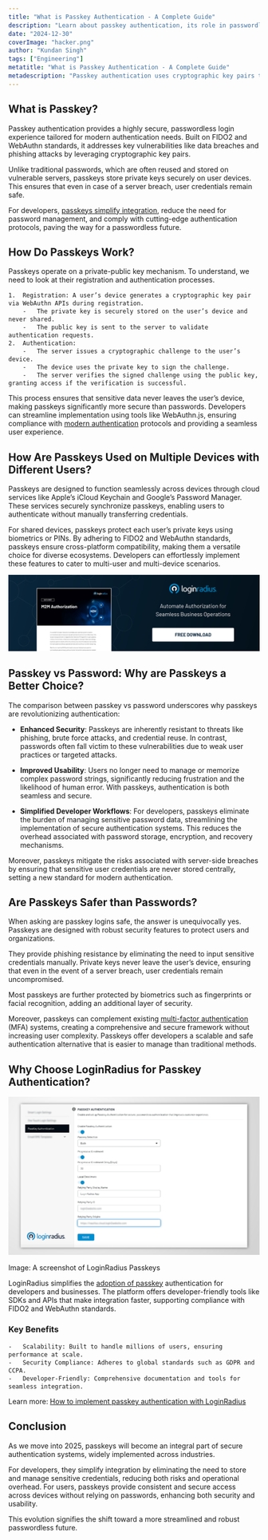 ```yaml
---
title: "What is Passkey Authentication - A Complete Guide"
description: "Learn about passkey authentication, its role in passwordless authentication, how it ensures secure logins, and its usability across multiple devices and users."
date: "2024-12-30"
coverImage: "hacker.png"
author: "Kundan Singh"
tags: ["Engineering"]
metatitle: "What is Passkey Authentication - A Complete Guide"
metadescription: "Passkey authentication uses cryptographic key pairs to verify a user’s identity. Unlike traditional passwords, passkeys aren’t stored on servers, which means there’s no risk of them being stolen in a data breach. Let’s understand in detail."
---
```


## What is Passkey?

Passkey authentication provides a highly secure, passwordless login experience tailored for modern authentication needs. Built on FIDO2 and WebAuthn standards, it addresses key vulnerabilities like data breaches and phishing attacks by leveraging cryptographic key pairs.

Unlike traditional passwords, which are often reused and stored on vulnerable servers, passkeys store private keys securely on user devices. This ensures that even in case of a server breach, user credentials remain safe.

For developers, [passkeys simplify integration](https://www.loginradius.com/docs/api/v2/customer-identity-api/passkey/overview/), reduce the need for password management, and comply with cutting-edge authentication protocols, paving the way for a passwordless future.


## How Do Passkeys Work?

Passkeys operate on a private-public key mechanism. To understand, we need to look at their registration and authentication processes.

    1.  Registration: A user’s device generates a cryptographic key pair via WebAuthn APIs during registration.
        -   The private key is securely stored on the user’s device and never shared.
        -   The public key is sent to the server to validate authentication requests.
    2.  Authentication:
        -   The server issues a cryptographic challenge to the user’s device.
        -   The device uses the private key to sign the challenge.
        -   The server verifies the signed challenge using the public key, granting access if the verification is successful.
        

This process ensures that sensitive data never leaves the user’s device, making passkeys significantly more secure than passwords. Developers can streamline implementation using tools like WebAuthn.js, ensuring compliance with [modern authentication](https://www.loginradius.com/platforms/authentication-and-registration) protocols and providing a seamless user experience.

## How Are Passkeys Used on Multiple Devices with Different Users?

Passkeys are designed to function seamlessly across devices through cloud services like Apple’s iCloud Keychain and Google’s Password Manager. These services securely synchronize passkeys, enabling users to authenticate without manually transferring credentials.

For shared devices, passkeys protect each user’s private keys using biometrics or PINs. By adhering to FIDO2 and WebAuthn standards, passkeys ensure cross-platform compatibility, making them a versatile choice for diverse ecosystems. Developers can effortlessly implement these features to cater to multi-user and multi-device scenarios.

[![CTA](./cta.png)](https://www.loginradius.com/resource/datasheet/passkeys-passwordless-authentication)

## Passkey vs Password: Why are Passkeys a Better Choice?

The comparison between passkey vs password underscores why passkeys are revolutionizing authentication:

-   **Enhanced Security**: Passkeys are inherently resistant to threats like phishing, brute force attacks, and credential reuse. In contrast, passwords often fall victim to these vulnerabilities due to weak user practices or targeted attacks.
    
-   **Improved Usability**: Users no longer need to manage or memorize complex password strings, significantly reducing frustration and the likelihood of human error. With passkeys, authentication is both seamless and secure.
    
-   **Simplified Developer Workflows**: For developers, passkeys eliminate the burden of managing sensitive password data, streamlining the implementation of secure authentication systems. This reduces the overhead associated with password storage, encryption, and recovery mechanisms.
    

Moreover, passkeys mitigate the risks associated with server-side breaches by ensuring that sensitive user credentials are never stored centrally, setting a new standard for modern authentication.

## Are Passkeys Safer than Passwords?

When asking are passkey logins safe, the answer is unequivocally yes. Passkeys are designed with robust security features to protect users and organizations.

They provide phishing resistance by eliminating the need to input sensitive credentials manually. Private keys never leave the user’s device, ensuring that even in the event of a server breach, user credentials remain uncompromised.

Most passkeys are further protected by biometrics such as fingerprints or facial recognition, adding an additional layer of security.

Moreover, passkeys can complement existing [multi-factor authentication](https://www.loginradius.com/platforms/multi-factor-authentication) (MFA) systems, creating a comprehensive and secure framework without increasing user complexity. Passkeys offer developers a scalable and safe authentication alternative that is easier to manage than traditional methods.

## Why Choose LoginRadius for Passkey Authentication?

![](./passkey.png)

Image: A screenshot of LoginRadius Passkeys

LoginRadius simplifies the [adoption of passkey](https://www.loginradius.com/products/passkeys) authentication for developers and businesses. The platform offers developer-friendly tools like SDKs and APIs that make integration faster, supporting compliance with FIDO2 and WebAuthn standards.

### Key Benefits

    -   Scalability: Built to handle millions of users, ensuring performance at scale.    
    -   Security Compliance: Adheres to global standards such as GDPR and CCPA.    
    -   Developer-Friendly: Comprehensive documentation and tools for seamless integration.
    

Learn more: [How to implement passkey authentication with LoginRadius](https://www.loginradius.com/docs/authentication/tutorial/passkey-authentication/)

## Conclusion

As we move into 2025, passkeys will become an integral part of secure authentication systems, widely implemented across industries.

For developers, they simplify integration by eliminating the need to store and manage sensitive credentials, reducing both risks and operational overhead. For users, passkeys provide consistent and secure access across devices without relying on passwords, enhancing both security and usability.

This evolution signifies the shift toward a more streamlined and robust passwordless future.